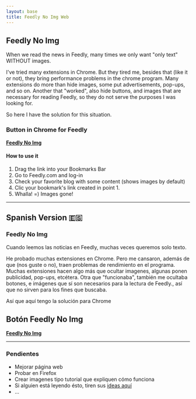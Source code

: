 ```yaml
---
layout: base
title: Feedly No Img Web
---
```


## Feedly No Img

When we read the news in Feedly, many times we only want "only text" WITHOUT images. 

I've tried many extensions in Chrome. 
But they tired me, besides that (like it or not), they bring performance problems in the chrome program. 
Many extensions do more than hide images, some put advertisements, pop-ups, and so on. Another that "worked", also hide buttons, and images that are necessary for reading Feedly, so they do not serve the purposes I was looking for. 

So here I have the solution for this situation.

### Button in Chrome for Feedly
<div class="box">
  <strong><a href="javascript:void%20function(e){var%20t=function(e){!function(e,t,n,a,o,r,c){c=e.createElement(t),r=e.getElementsByTagName(o)[0],c.href=n,c.rel=a,r.insertAdjacentElement(%22beforeend%22,c)}(document,%22link%22,%22https://cdn.rawgit.com/SidVal/SidV/master/assets/feedly-no-img.css%22,%22stylesheet%22,%22head%22),function(){var%20e=document.querySelector(%22link[rel*='icon']%22)||document.createElement(%22link%22);e.type=%22image/x-icon%22,e.rel=%22shortcut%20icon%22,e.href=%22https://raw.githubusercontent.com/SidVal/SidV/master/assets/feedly-no-img.png%22,document.getElementsByTagName(%22head%22)[0].appendChild(e)}(),clear()},n=e%26%26e.fn%26%26parseFloat(e.fn.jquery)%3E=1.7;if(n)t(e);else{var%20a=document.createElement(%22script%22);a.src=%22//ajax.googleapis.com/ajax/libs/jquery/1/jquery.js%22,a.onload=a.onreadystatechange=function(){var%20e=this.readyState;e%26%26%22loaded%22!==e%26%26%22complete%22!==e||t(jQuery.noConflict())}}document.getElementsByTagName(%22head%22)[0].appendChild(a)}(window.jQuery);">Feedly No Img</a></strong>
  </div>

#### How to use it

1. Drag the link into your Bookmarks Bar
1. Go to Feedly.com and log-in
1. Check your favorite blog with some content (shows images by default)
1. Clic your bookmark's link created in point 1.
1. Whalla! =) Images gone! 


***


## Spanish Version :es: 

### Feedly No Img

Cuando leemos las noticias en Feedly, muchas veces queremos solo texto.

He probado muchas extensiones en Chrome.
Pero me cansaron, además de que (nos guste o no), traen problemas de rendimiento en el programa.
Muchas extensiones hacen algo más que ocultar imagenes, algunas ponen publicidad, pop-ups, etcétera.
Otra que "funcionaba", también me ocultaba botones, e imágenes que sí son necesarios para la lectura de Feedly., así que no sirven para los fines que buscaba.

Así que aquí tengo la solución para Chrome

## Botón Feedly No Img
<div class="box">
  <strong><a href="javascript:void%20function(e){var%20t=function(e){!function(e,t,n,a,o,r,c){c=e.createElement(t),r=e.getElementsByTagName(o)[0],c.href=n,c.rel=a,r.insertAdjacentElement(%22beforeend%22,c)}(document,%22link%22,%22https://cdn.rawgit.com/SidVal/SidV/master/assets/feedly-no-img.css%22,%22stylesheet%22,%22head%22),function(){var%20e=document.querySelector(%22link[rel*='icon']%22)||document.createElement(%22link%22);e.type=%22image/x-icon%22,e.rel=%22shortcut%20icon%22,e.href=%22https://raw.githubusercontent.com/SidVal/SidV/master/assets/feedly-no-img.png%22,document.getElementsByTagName(%22head%22)[0].appendChild(e)}(),clear()},n=e%26%26e.fn%26%26parseFloat(e.fn.jquery)%3E=1.7;if(n)t(e);else{var%20a=document.createElement(%22script%22);a.src=%22//ajax.googleapis.com/ajax/libs/jquery/1/jquery.js%22,a.onload=a.onreadystatechange=function(){var%20e=this.readyState;e%26%26%22loaded%22!==e%26%26%22complete%22!==e||t(jQuery.noConflict())}}document.getElementsByTagName(%22head%22)[0].appendChild(a)}(window.jQuery);">Feedly No Img</a></strong>
  </div>

***

### Pendientes

+ Mejorar página web 
+ Probar en Firefox
+ Crear imagenes tipo tutorial que expliquen cómo funciona
+ Si alguien está leyendo ésto, tiren sus [ideas aquí](https://github.com/SidVal/feedly-no-img/issues)
+ ...
